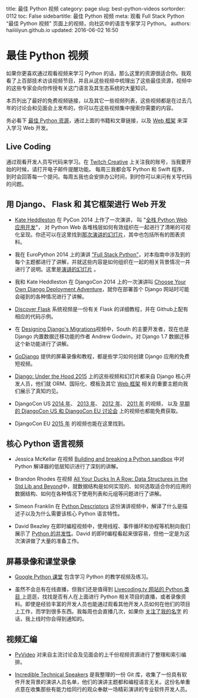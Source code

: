 title: 最佳 Python 视频
category: page
slug: best-python-videos
sortorder: 0112
toc: False
sidebartitle: 最佳 Python 视频
meta: 观看 Full Stack Python “最佳 Python 视频” 页面上的视频，向社区中的语言专家学习 Python。
authors: haiiiiiyun.github.io
updated: 2016-06-02 16:50

# 最佳 Python 视频
如果你更喜欢通过观看视频来学习 Python 的话，那么这里的资源很适合你。我观看了上百部技术访谈视频节目，并且从这些视频中梳理出了这些最佳资源，视频中的这些专家会向你传授有关这门语言及其生态系统的大量知识。

本页列出了最好的免费视频链接，以及其它一些视频列表，这些视频都是在过去几年的讨论会和见面会上发布的，你可以在这些视频集中搜索你需要的内容。

<div class="well see-also">务必看下 <a href="/best-python-resources.html">最佳 Python 资源</a>，通过上面的书籍和文章链接，以及 <a href="/web-frameworks.html">Web 框架</a> 来深入学习 Web 开发。</div>

## Live Coding
通过观看开发人员写代码来学习。在 [Twitch Creative](https://www.twitch.tv/mattmakai) 上关注我的账号，当我要开始的时候，请打开电子邮件提醒功能。 每周三我都会写 Python 和 Swift 程序，到时会回答每一个提问。每周五我也会安排办公时间，到时你可以来问有关写代码的问题。

## 用 Django、 Flask 和 其它框架进行 Web 开发
* [Kate Heddleston](https://twitter.com/heddle317) 在 PyCon 2014 上作了一次演讲， 叫 "[全栈 Python Web 应用开发](http://pyvideo.org/video/2591/so-you-want-to-be-a-full-stack-developer-how-to)"， 对 Python  Web 各堆栈层如何有效组织在一起进行了清晰的可视化呈现。你还可以在这里找到[那次演讲的幻灯片](https://speakerdeck.com/pycon2014/so-you-want-to-be-a-full-stack-developer-how-to-build-a-full-stack-python-web-application-by-kate-heddleston)，其中也包括所有的图表资料。

* 我在 EuroPython 2014 上的演讲 ["Full Stack Python"](https://www.youtube.com/watch?v=s6NaOKD40rY)，对本指南中涉及到的每个主题都进行了讲解，并就这些内容是如何组织在一起的相关背景情况一并进行了说明。这里是[演讲的幻灯片](http://www.mattmakai.com/presentations/2014-full-stack-python-berlin.html) 。


* 我和 Kate Heddleston 在 DjangoCon 2014 上的一次演讲叫 [Choose Your Own Django Deployment Adventure](https://www.youtube.com/watch?v=QrFEKghISEI)，就你在部署首个 Django 网站时可能会碰到的各种情况进行了讲解。

* [Discover Flask](https://github.com/realpython/discover-flask) 系统视频是一份有关 Flask 的详细教程，并在 Github上配有相应的代码示例。

* 在 [Designing Django's Migrations](http://pyvideo.org/video/2630/designing-djangos-migrations)视频中，South 的主要开发者，现在也是 Django 内置数据迁移功能的作者 Andrew Godwin，对 Django 1.7 数据迁移这个新功能进行了讲解。

* [GoDjango](https://godjango.com/) 提供的屏幕录像和教程，都是些学习如何创建 Django 应用的免费短视频。

* [Django: Under the Hood 2015](https://www.youtube.com/channel/UC9T1dhIlL_8Va9DxvKRowBw) 上的这些视频和幻灯片都来自 Django 核心开发人员，他们就 ORM、国际化、模板及其它 [Web 框架](/web-frameworks.html) 相关的重要主题向我们展示了真知灼见。

* DjangoCon US [2014 年](https://www.youtube.com/playlist?list=PLE7tQUdRKcybbNiuhLcc3h6WzmZGVBMr3)、 [2013 年](http://www.youtube.com/user/TheOpenBastion/videos)、  [2012 年](http://pyvideo.org/category/23/djangocon-2012)、 [2011 年](http://pyvideo.org/category/3/djangocon-2011) 的视频， 以及  [早期的  DjangoCon US 和 DjangoCon EU 讨论会](http://pyvideo.org/category) 上的视频也都能免费获取。

* DjangoCon EU [2015 年](https://vimeo.com/channels/952478/videos) 的视频也能在这里找到。


## 核心 Python 语言视频
* Jessica McKellar 在视频 [Building and breaking a Python sandbox](https://www.youtube.com/watch?v=sL_syMmRkoU) 中对 Python 解译器的低层知识进行了深刻的讲解。

* Brandon Rhodes 在视频 [All Your Ducks In A Row: Data Structures in the Std Lib and Beyond](https://www.youtube.com/watch?v=fYlnfvKVDoM)中，就数据结构是如何实现的、如何选取适合你的应用的数据结构、如何在各种情况下使用列表和元组等问题进行了讲解。

* Simeon Franklin 在 [Python Descriptors](https://www.youtube.com/watch?v=ZdvpNaWwx24) 这份演讲视频中，解译了什么是描述子以及为什么需要该核心 Python 语言特性。

* David Beazley 在即时编程视频中，使用线程、事件循环和协程等机制向我们展示了 [Python 的并发性](https://www.youtube.com/watch?v=MCs5OvhV9S4)。David 的即时编程看起来很容易，但他一定是为这次演讲做了大量的准备工作。

## 屏幕录像和课堂录像
* [Google Python 课堂](https://developers.google.com/edu/python/) 包含学习 Python 的教学视频及练习。

* 虽然不会总有在线直播，但我们还是值得到 [Livecoding.tv 网站的 Python 类目 ](https://www.livecoding.tv/livestreams/python/) 上逛逛，找找是否有人在上面进行 Python 相关项目的直播，或者录像资料。即使是经验丰富的开发人员也能通过观看其他开发人员如何在他们的项目上工作，而学到很多东西。我每周也会直播几次，如果你 [关注了我的名字](https://www.livecoding.tv/mattmakai/) 的话，我上线时你会得到通知的。


## 视频汇编
* [PyVideo](http://www.pyvideo.org/) 对来自主流讨论会及见面会的上千份视频资源进行了整理和索引编排。

* [Incredible Technical Speakers](https://github.com/mattmakai/incredible-technical-speakers) 是我整理的一份 Git 库，收集了一份具有软件开发背景的演讲人员名单，他们的演讲主题都和编程语言无关。这份名单重点意在收集那些有能力给同行的观众奉献一场精彩演讲的专业软件开发人员。
